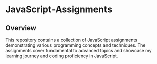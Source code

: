 # JavaScript-Assignments

## Overview

This repository contains a collection of JavaScript assignments demonstrating various programming concepts and techniques. The assignments cover fundamental to advanced topics and showcase my learning journey and coding proficiency in JavaScript.
